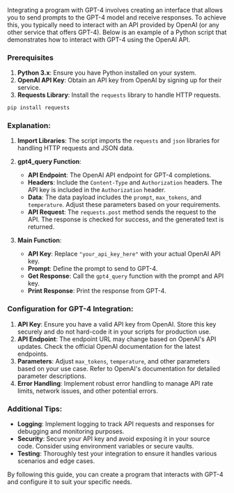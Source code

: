 Integrating a program with GPT-4 involves creating an interface that allows you to send prompts to the GPT-4 model and receive responses. To achieve this, you typically need to interact with an API provided by OpenAI (or any other service that offers GPT-4). Below is an example of a Python script that demonstrates how to interact with GPT-4 using the OpenAI API.

### Prerequisites

1. **Python 3.x**: Ensure you have Python installed on your system.
2. **OpenAI API Key**: Obtain an API key from OpenAI by signing up for their service.
3. **Requests Library**: Install the `requests` library to handle HTTP requests.

```bash
pip install requests
```


### Explanation:

1. **Import Libraries**: The script imports the `requests` and `json` libraries for handling HTTP requests and JSON data.

2. **gpt4_query Function**:
   - **API Endpoint**: The OpenAI API endpoint for GPT-4 completions.
   - **Headers**: Include the `Content-Type` and `Authorization` headers. The API key is included in the `Authorization` header.
   - **Data**: The data payload includes the `prompt`, `max_tokens`, and `temperature`. Adjust these parameters based on your requirements.
   - **API Request**: The `requests.post` method sends the request to the API. The response is checked for success, and the generated text is returned.

3. **Main Function**:
   - **API Key**: Replace `"your_api_key_here"` with your actual OpenAI API key.
   - **Prompt**: Define the prompt to send to GPT-4.
   - **Get Response**: Call the `gpt4_query` function with the prompt and API key.
   - **Print Response**: Print the response from GPT-4.

### Configuration for GPT-4 Integration:

1. **API Key**: Ensure you have a valid API key from OpenAI. Store this key securely and do not hard-code it in your scripts for production use.
2. **API Endpoint**: The endpoint URL may change based on OpenAI's API updates. Check the official OpenAI documentation for the latest endpoints.
3. **Parameters**: Adjust `max_tokens`, `temperature`, and other parameters based on your use case. Refer to OpenAI's documentation for detailed parameter descriptions.
4. **Error Handling**: Implement robust error handling to manage API rate limits, network issues, and other potential errors.

### Additional Tips:

- **Logging**: Implement logging to track API requests and responses for debugging and monitoring purposes.
- **Security**: Secure your API key and avoid exposing it in your source code. Consider using environment variables or secure vaults.
- **Testing**: Thoroughly test your integration to ensure it handles various scenarios and edge cases.

By following this guide, you can create a program that interacts with GPT-4 and configure it to suit your specific needs.
